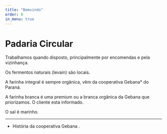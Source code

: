 ```yaml
---
title: "Bemvindo"
order: 0
in_menu: true
---
```

# Padaria Circular

Trabalhamos quando disposto, principalmente por encomendas e pela vizinhança.

Os fermentos naturais (levain) são locais.

A farinha integral é sempre orgânica, vêm da cooperativa Gebana* do Paraná.

A farinha branca é uma premium ou a branca orgânica da Gebana que priorizamos. O cliente esta informado.

O sal é marinho. 

---

* História da cooperativa Gebana [](https://www.gebana.com.br/nossahistoria/). 